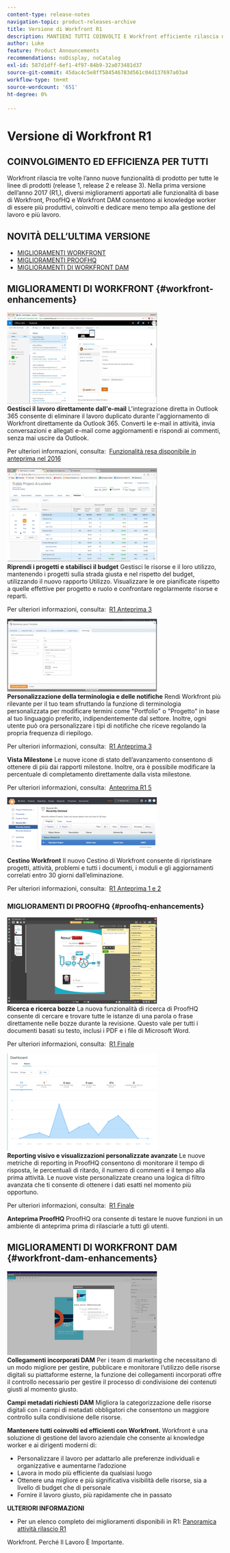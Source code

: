 ```yaml
---
content-type: release-notes
navigation-topic: product-releases-archive
title: Versione di Workfront R1
description: MANTIENI TUTTI COINVOLTI E Workfront efficiente rilascia nuove funzionalità di prodotto a tutte le linee di prodotti tre volte all’anno (release 1, release 2 e release 3). Nella prima versione dell’anno 2017 (R1,), diversi miglioramenti apportati alle funzionalità di base di Workfront, ProofHQ e Workfront DAM consentono ai knowledge worker di essere più produttivi, coinvolti e dedicare meno tempo alla gestione del lavoro e più lavoro.
author: Luke
feature: Product Announcements
recommendations: noDisplay, noCatalog
exl-id: 587d1dff-6ef1-4f97-84b9-32a073481d37
source-git-commit: 45dac4c5e8ff584546783d561c04d137697a03a4
workflow-type: tm+mt
source-wordcount: '651'
ht-degree: 0%

---
```


# Versione di Workfront R1

## COINVOLGIMENTO ED EFFICIENZA PER TUTTI

Workfront rilascia tre volte l’anno nuove funzionalità di prodotto per tutte le linee di prodotti (release 1, release 2 e release 3). Nella prima versione dell’anno 2017 (R1,), diversi miglioramenti apportati alle funzionalità di base di Workfront, ProofHQ e Workfront DAM consentono ai knowledge worker di essere più produttivi, coinvolti e dedicare meno tempo alla gestione del lavoro e più lavoro.

## NOVITÀ DELL’ULTIMA VERSIONE

* [MIGLIORAMENTI WORKFRONT](#workfront-enhancements)
* [MIGLIORAMENTI PROOFHQ](#proofhq-enhancements)
* [MIGLIORAMENTI DI WORKFRONT DAM](#workfront-dam-enhancements)

## MIGLIORAMENTI DI WORKFRONT {#workfront-enhancements}

![Outlook_365_Integration_1.png](assets/outlook-365-integration-1-350x212.png)\
**Gestisci il lavoro direttamente dall&#39;e-mail**
L&#39;integrazione diretta in Outlook 365 consente di eliminare il lavoro duplicato durante l&#39;aggiornamento di Workfront direttamente da Outlook 365. Converti le e-mail in attività, invia conversazioni e allegati e-mail come aggiornamenti e rispondi ai commenti, senza mai uscire da Outlook.

Per ulteriori informazioni, consulta:  [Funzionalità resa disponibile in anteprima nel 2016](../../../../product-announcements/product-releases/quarterly-release-archive/r1-release-activity/available-in-preview-in-2016.md)

![](assets/mceclip0-350x218.png)\
**Riprendi i progetti e stabilisci il budget**
Gestisci le risorse e il loro utilizzo, mantenendo i progetti sulla strada giusta e nel rispetto del budget, utilizzando il nuovo rapporto Utilizzo. Visualizzare le ore pianificate rispetto a quelle effettive per progetto e ruolo e confrontare regolarmente risorse e reparti.

Per ulteriori informazioni, consulta:  [R1 Anteprima 3](../../../../product-announcements/product-releases/quarterly-release-archive/r1-release-activity/r1-preview-3.md)

![](assets/mceclip1-350x169.png)\
**Personalizzazione della terminologia e delle notifiche**
Rendi Workfront più rilevante per il tuo team sfruttando la funzione di terminologia personalizzata per modificare termini come &quot;Portfolio&quot; o &quot;Progetto&quot; in base al tuo linguaggio preferito, indipendentemente dal settore. Inoltre, ogni utente può ora personalizzare i tipi di notifiche che riceve regolando la propria frequenza di riepilogo.

Per ulteriori informazioni, consulta:  [R1 Anteprima 3](../../../../product-announcements/product-releases/quarterly-release-archive/r1-release-activity/r1-preview-3.md)

**Vista Milestone**
Le nuove icone di stato dell’avanzamento consentono di ottenere di più dai rapporti milestone. Inoltre, ora è possibile modificare la percentuale di completamento direttamente dalla vista milestone.

Per ulteriori informazioni, consulta:  [Anteprima R1 5](../../../../product-announcements/product-releases/quarterly-release-archive/r1-release-activity/r1-preview-5.md)

![](assets/mceclip3-350x122.png)

**Cestino Workfront**
Il nuovo Cestino di Workfront consente di ripristinare progetti, attività, problemi e tutti i documenti, i moduli e gli aggiornamenti correlati entro 30 giorni dall’eliminazione.

Per ulteriori informazioni, consulta:  [R1 Anteprima 1 e 2](../../../../product-announcements/product-releases/quarterly-release-archive/r1-release-activity/r1-peview-1-and-2.md)

### MIGLIORAMENTI DI PROOFHQ {#proofhq-enhancements}

![](assets/mceclip4-350x201.png)\
**Ricerca e ricerca bozze**
La nuova funzionalità di ricerca di ProofHQ consente di cercare e trovare tutte le istanze di una parola o frase direttamente nelle bozze durante la revisione. Questo vale per tutti i documenti basati su testo, inclusi i PDF e i file di Microsoft Word.

Per ulteriori informazioni, consulta:  [R1 Finale](../../../../product-announcements/product-releases/quarterly-release-archive/r1-release-activity/r1-final.md)

![](assets/mceclip5-350x226.png)\
**Reporting visivo e visualizzazioni personalizzate avanzate**
Le nuove metriche di reporting in ProofHQ consentono di monitorare il tempo di risposta, le percentuali di ritardo, il numero di commenti e il tempo alla prima attività. Le nuove viste personalizzate creano una logica di filtro avanzata che ti consente di ottenere i dati esatti nel momento più opportuno.

Per ulteriori informazioni, consulta:  [R1 Finale](../../../../product-announcements/product-releases/quarterly-release-archive/r1-release-activity/r1-final.md)

**Anteprima ProofHQ**
ProofHQ ora consente di testare le nuove funzioni in un ambiente di anteprima prima di rilasciarle a tutti gli utenti.

## MIGLIORAMENTI DI WORKFRONT DAM {#workfront-dam-enhancements}

![](assets/mceclip6-350x195.png)\
**Collegamenti incorporati DAM**
Per i team di marketing che necessitano di un modo migliore per gestire, pubblicare e monitorare l’utilizzo delle risorse digitali su piattaforme esterne, la funzione dei collegamenti incorporati offre il controllo necessario per gestire il processo di condivisione dei contenuti giusti al momento giusto.

**Campi metadati richiesti DAM**
Migliora la categorizzazione delle risorse digitali con i campi di metadati obbligatori che consentono un maggiore controllo sulla condivisione delle risorse.

**Mantenere tutti coinvolti ed efficienti con Workfront.**
Workfront è una soluzione di gestione del lavoro aziendale che consente ai knowledge worker e ai dirigenti moderni di:

* Personalizzare il lavoro per adattarlo alle preferenze individuali e organizzative e aumentarne l’adozione
* Lavora in modo più efficiente da qualsiasi luogo
* Ottenere una migliore e più significativa visibilità delle risorse, sia a livello di budget che di personale
* Fornire il lavoro giusto, più rapidamente che in passato

**ULTERIORI INFORMAZIONI**

* Per un elenco completo dei miglioramenti disponibili in R1: [Panoramica attività rilascio R1](../../../../product-announcements/product-releases/quarterly-release-archive/r1-release-activity/r1-release-activity-overview.md)

Workfront. Perché Il Lavoro È Importante.
